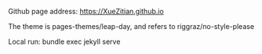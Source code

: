 Github page address: https://XueZitian.github.io

The theme is pages-themes/leap-day, and refers to riggraz/no-style-please

Local run:
  bundle exec jekyll serve
